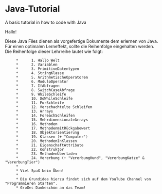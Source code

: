 # Java-Tutorial
A basic tutorial in how to code with Java

Hallo!  
  
Diese Java Files dienen als vorgefertige Dokumente dem erlernen von Java. Für einen optimalen Lerneffekt, sollte die Reihenfolge eingehalten werden. Die Reihenfolge dieser Lehrreihe lautet wie folgt:  
  
		 * 		1. Hallo Welt  
		 * 		2. Variablen  
		 * 		3. PrimitiveDatentypen  
		 * 		4. StringKlasse  
		 * 		5. ArithmetischeOperatoren  
		 * 		6. ModuloOperator  
		 * 		7. IfAbfragen  
		 * 		8. SwitchCaseAbfrage  
		 * 		9. WhileSchleife  
		 * 		10. DoWhileSchleife  
		 * 		11. ForSchleife  
		 * 		12. Verschachtelte Schleifen  
		 * 		13. Arrays  
		 * 		14. ForeachSchleifen  
		 * 		15. MehrdimensionaleArrays  
		 * 		16. Methoden  
		 * 		17. MethodenmitRückgabewert  
		 * 		18. Objektorientierung  
		 * 		19. Klassen (+ "Computer")  
		 * 		20. MethodenInKlassen  
		 * 		21. EigenschaftAttribute  
		 * 		22. Konstruktor  
		 * 		23. MethodenÜberladen  
		 * 		24. Vererbung (+ "VererbungHund", "VererbungKatze" & "VererbungTier")  
		 *   
		 * Viel Spaß beim Üben!  
		 *   
		 * Die Grundidee hierzu findet sich auf dem YouTube Channel von "Programmieren Starten".  
		 * Großes Dankeschön an das Team!
